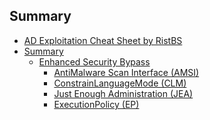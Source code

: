 ## Summary

- [AD Exploitation Cheat Sheet by RistBS](#active-directory-exploitation-cheat-sheet)
- [Summary](#summary)
  - [Enhanced Security Bypass]()
    - [AntiMalware Scan Interface (AMSI)]()
    - [ConstrainLanguageMode (CLM)]()
    - [Just Enough Administration (JEA)]()
    - [ExecutionPolicy (EP)]()
	 
